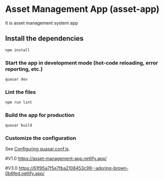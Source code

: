 # Asset Management App (asset-app)

It is asset management system app

## Install the dependencies
```bash
npm install
```

### Start the app in development mode (hot-code reloading, error reporting, etc.)
```bash
quasar dev
```

### Lint the files
```bash
npm run lint
```

### Build the app for production
```bash
quasar build
```

### Customize the configuration
See [Configuring quasar.conf.js](https://quasar.dev/quasar-cli/quasar-conf-js).

#V1.0 https://asset-management-app.netlify.app/

#V3.0 https://61f95a7f5e7fba2108453c99--adoring-brown-0b6fed.netlify.app/
